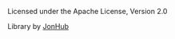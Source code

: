 Licensed under the Apache License, Version 2.0 

Library by [JonHub](https://github.com/JonHub/Filters)
